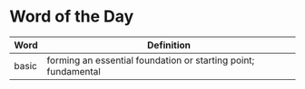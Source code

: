 # Word of the Day

|Word|Definition|
|---|---|
|basic|forming an essential foundation or starting point; fundamental|